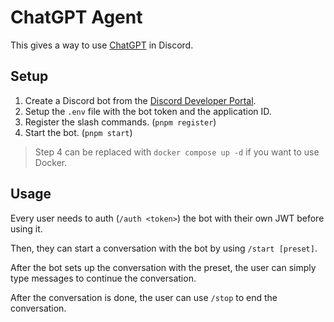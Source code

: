 # ChatGPT Agent

This gives a way to use [ChatGPT](https://chat.openai.com/chat) in Discord.

## Setup

1. Create a Discord bot from the [Discord Developer Portal](https://discord.com/developers/applications).
2. Setup the `.env` file with the bot token and the application ID.
3. Register the slash commands. (`pnpm register`)
4. Start the bot. (`pnpm start`)

> Step 4 can be replaced with `docker compose up -d` if you want to use Docker.

## Usage

Every user needs to auth (`/auth <token>`) the bot with their own JWT before using it.

Then, they can start a conversation with the bot by using `/start [preset]`.

After the bot sets up the conversation with the preset, the user can simply type messages to continue the conversation.

After the conversation is done, the user can use `/stop` to end the conversation.
